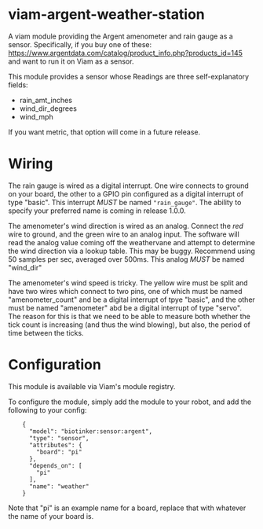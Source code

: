 # viam-argent-weather-station
A viam module providing the Argent amenometer and rain gauge as a sensor. Specifically, if you buy one of these: https://www.argentdata.com/catalog/product_info.php?products_id=145 and want to run it on Viam as a sensor.

This module provides a sensor whose Readings are three self-explanatory fields:
 - rain_amt_inches
 - wind_dir_degrees
 - wind_mph

If you want metric, that option will come in a future release.

# Wiring

The rain gauge is wired as a digital interrupt. One wire connects to ground on your board, the other to a GPIO pin configured as a digital interrupt of type "basic". This interrupt *MUST* be named `"rain_gauge"`. The ability to specify your preferred name is coming in release 1.0.0.

The amenometer's wind direction is wired as an analog. Connect the *red* wire to ground, and the green wire to an analog input. The software will read the analog value coming off the weathervane and attempt to determine the wind direction via a lookup table. This may be buggy. Recommend using 50 samples per sec, averaged over 500ms. This analog *MUST* be named "wind_dir"

The amenometer's wind speed is tricky. The yellow wire must be split and have two wires which connect to two pins, one of which must be named "amenometer_count" and be a digital interrupt of tpye "basic", and the other must be named "amenometer" abd be a digital interrupt of type "servo". The reason for this is that we need to be able to measure both whether the tick count is increasing (and thus the wind blowing), but also, the period of time between the ticks.

# Configuration

This module is available via Viam's module registry.

To configure the module, simply add the module to your robot, and add the following to your config:
```
    {
      "model": "biotinker:sensor:argent",
      "type": "sensor",
      "attributes": {
        "board": "pi"
      },
      "depends_on": [
        "pi"
      ],
      "name": "weather"
    }
```

Note that "pi" is an example name for a board, replace that with whatever the name of your board is.
